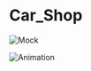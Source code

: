 # Car_Shop


![Mock](https://user-images.githubusercontent.com/72808071/128031510-2a7a0a2c-cf02-4fdc-a2bd-4b3c16d3d705.jpg)

![Animation](https://user-images.githubusercontent.com/72808071/128046201-15347e27-cf53-4ed3-82c6-fff08ee3516a.gif)
